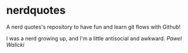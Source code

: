 # nerdquotes
A nerd quotes's repository to have fun and learn git flows with Github!

I was a nerd growing up, and I'm a little antisocial and awkward. *Pawel Walicki*
